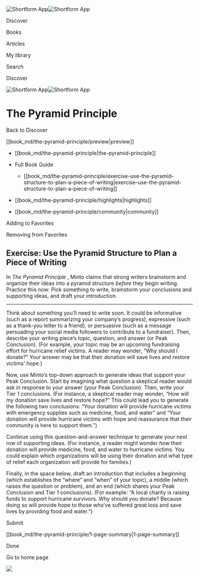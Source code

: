![Shortform App](/img/logo.36a2399e.svg)![Shortform App](/img/logo-dark.70c1b072.svg)

Discover

Books

Articles

My library

Search

Discover

![Shortform App](/img/logo.36a2399e.svg)![Shortform App](/img/logo-dark.70c1b072.svg)

# The Pyramid Principle

Back to Discover

[[book_md/the-pyramid-principle/preview|preview]]

  * [[book_md/the-pyramid-principle|the-pyramid-principle]]
  * Full Book Guide

    * [[book_md/the-pyramid-principle/exercise-use-the-pyramid-structure-to-plan-a-piece-of-writing|exercise-use-the-pyramid-structure-to-plan-a-piece-of-writing]]
  * [[book_md/the-pyramid-principle/highlights|highlights]]
  * [[book_md/the-pyramid-principle/community|community]]



Adding to Favorites 

Removing from Favorites 

## Exercise: Use the Pyramid Structure to Plan a Piece of Writing

In _The Pyramid Principle_ , Minto claims that strong writers brainstorm and organize their ideas into a pyramid structure _before_ they begin writing. Practice this now: Pick something to write, brainstorm your conclusions and supporting ideas, and draft your introduction.

* * *

Think about something you’ll need to write soon. It could be informative (such as a report summarizing your company’s progress), expressive (such as a thank-you letter to a friend), or persuasive (such as a message persuading your social media followers to contribute to a fundraiser). Then, describe your writing piece’s topic, question, and answer (or Peak Conclusion). (For example, your topic may be an upcoming fundraising effort for hurricane relief victims. A reader may wonder, “Why should I donate?” Your answer may be that their donation will save lives and restore victims’ hope.)

Now, use Minto’s top-down approach to generate ideas that support your Peak Conclusion. Start by imagining what question a skeptical reader would ask in response to your answer (your Peak Conclusion). Then, write your Tier 1 conclusions. (For instance, a skeptical reader may wonder, “How will my donation save lives and restore hope?” This could lead you to generate the following two conclusions: “Your donation will provide hurricane victims with emergency supplies such as medicine, food, and water” and “Your donation will provide hurricane victims with hope and reassurance that their community is here to support them.”)

Continue using this question-and-answer technique to generate your next row of supporting ideas. (For instance, a reader might wonder _how_ their donation will provide medicine, food, and water to hurricane victims. You could explain which organizations will be using their donation and what type of relief each organization will provide for families.)

Finally, in the space below, draft an introduction that includes a beginning (which establishes the “where” and “when” of your topic), a middle (which raises the question or problem), and an end (which shares your Peak Conclusion and Tier 1 conclusions). (For example: “A local charity is raising funds to support hurricane survivors. Why should _you_ donate? Because doing so will provide hope to those who’ve suffered great loss and save lives by providing food and water.”)

Submit 

[[book_md/the-pyramid-principle/1-page-summary|1-page-summary]]

Done

Go to home page 

![](https://bat.bing.com/action/0?ti=56018282&Ver=2&mid=70aa5baf-22ac-4865-b0ac-a2b884e19842&sid=1711133063fa11eebdec89a8b8ae3bbc&vid=171147a063fa11eea7440fcfeb230d96&vids=0&msclkid=N&pi=0&lg=en-US&sw=800&sh=600&sc=24&nwd=1&tl=Shortform%20%7C%20Book&p=https%3A%2F%2Fwww.shortform.com%2Fapp%2Fbook%2Fthe-pyramid-principle%2Fexercise-use-the-pyramid-structure-to-plan-a-piece-of-writing&r=&lt=418&evt=pageLoad&sv=1&rn=435646)

